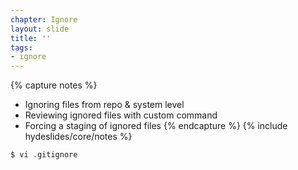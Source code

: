 ```yaml
---
chapter: Ignore
layout: slide
title: ''
tags:
- ignore
---
```


{% capture notes %}
* Ignoring files from repo & system level
* Reviewing ignored files with custom command
* Forcing a staging of ignored files
{% endcapture %}
{% include hydeslides/core/notes %}

```bash
$ vi .gitignore
```
